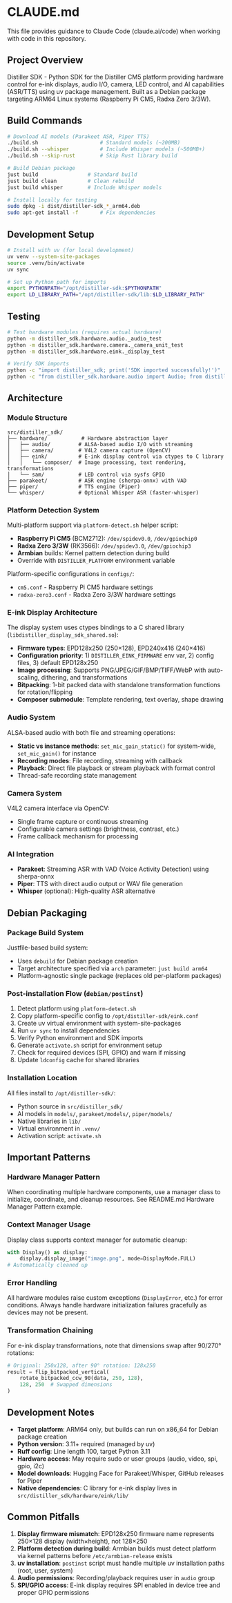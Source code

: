 # CLAUDE.md

This file provides guidance to Claude Code (claude.ai/code) when working with code in this repository.

## Project Overview

Distiller SDK - Python SDK for the Distiller CM5 platform providing hardware control for e-ink displays, audio I/O, camera, LED control, and AI capabilities (ASR/TTS) using uv package management. Built as a Debian package targeting ARM64 Linux systems (Raspberry Pi CM5, Radxa Zero 3/3W).

## Build Commands

```bash
# Download AI models (Parakeet ASR, Piper TTS)
./build.sh                    # Standard models (~200MB)
./build.sh --whisper          # Include Whisper models (~500MB+)
./build.sh --skip-rust        # Skip Rust library build

# Build Debian package
just build                # Standard build
just build clean          # Clean rebuild
just build whisper        # Include Whisper models

# Install locally for testing
sudo dpkg -i dist/distiller-sdk_*_arm64.deb
sudo apt-get install -f       # Fix dependencies
```

## Development Setup

```bash
# Install with uv (for local development)
uv venv --system-site-packages
source .venv/bin/activate
uv sync

# Set up Python path for imports
export PYTHONPATH="/opt/distiller-sdk:$PYTHONPATH"
export LD_LIBRARY_PATH="/opt/distiller-sdk/lib:$LD_LIBRARY_PATH"
```

## Testing

```bash
# Test hardware modules (requires actual hardware)
python -m distiller_sdk.hardware.audio._audio_test
python -m distiller_sdk.hardware.camera._camera_unit_test
python -m distiller_sdk.hardware.eink._display_test

# Verify SDK imports
python -c "import distiller_sdk; print('SDK imported successfully!')"
python -c "from distiller_sdk.hardware.audio import Audio; from distiller_sdk.hardware.camera import Camera; from distiller_sdk.hardware.eink import Display; from distiller_sdk.parakeet import Parakeet; from distiller_sdk.piper import Piper; print('All imports successful!')"
```

## Architecture

### Module Structure
```
src/distiller_sdk/
├── hardware/           # Hardware abstraction layer
│   ├── audio/         # ALSA-based audio I/O with streaming
│   ├── camera/        # V4L2 camera capture (OpenCV)
│   ├── eink/          # E-ink display control via ctypes to C library
│   │   └── composer/  # Image processing, text rendering, transformations
│   └── sam/           # LED control via sysfs GPIO
├── parakeet/          # ASR engine (sherpa-onnx) with VAD
├── piper/             # TTS engine (Piper)
└── whisper/           # Optional Whisper ASR (faster-whisper)
```

### Platform Detection System
Multi-platform support via `platform-detect.sh` helper script:
- **Raspberry Pi CM5** (BCM2712): `/dev/spidev0.0`, `/dev/gpiochip0`
- **Radxa Zero 3/3W** (RK3566): `/dev/spidev3.0`, `/dev/gpiochip3`
- **Armbian** builds: Kernel pattern detection during build
- Override with `DISTILLER_PLATFORM` environment variable

Platform-specific configurations in `configs/`:
- `cm5.conf` - Raspberry Pi CM5 hardware settings
- `radxa-zero3.conf` - Radxa Zero 3/3W hardware settings

### E-ink Display Architecture
The display system uses ctypes bindings to a C shared library (`libdistiller_display_sdk_shared.so`):
- **Firmware types**: EPD128x250 (250×128), EPD240x416 (240×416)
- **Configuration priority**: 1) `DISTILLER_EINK_FIRMWARE` env var, 2) config files, 3) default EPD128x250
- **Image processing**: Supports PNG/JPEG/GIF/BMP/TIFF/WebP with auto-scaling, dithering, and transformations
- **Bitpacking**: 1-bit packed data with standalone transformation functions for rotation/flipping
- **Composer submodule**: Template rendering, text overlay, shape drawing

### Audio System
ALSA-based audio with both file and streaming operations:
- **Static vs instance methods**: `set_mic_gain_static()` for system-wide, `set_mic_gain()` for instance
- **Recording modes**: File recording, streaming with callback
- **Playback**: Direct file playback or stream playback with format control
- Thread-safe recording state management

### Camera System
V4L2 camera interface via OpenCV:
- Single frame capture or continuous streaming
- Configurable camera settings (brightness, contrast, etc.)
- Frame callback mechanism for processing

### AI Integration
- **Parakeet**: Streaming ASR with VAD (Voice Activity Detection) using sherpa-onnx
- **Piper**: TTS with direct audio output or WAV file generation
- **Whisper** (optional): High-quality ASR alternative

## Debian Packaging

### Package Build System
Justfile-based build system:
- Uses `debuild` for Debian package creation
- Target architecture specified via `arch` parameter: `just build arm64`
- Platform-agnostic single package (replaces old per-platform packages)

### Post-installation Flow (`debian/postinst`)
1. Detect platform using `platform-detect.sh`
2. Copy platform-specific config to `/opt/distiller-sdk/eink.conf`
3. Create uv virtual environment with system-site-packages
4. Run `uv sync` to install dependencies
5. Verify Python environment and SDK imports
6. Generate `activate.sh` script for environment setup
7. Check for required devices (SPI, GPIO) and warn if missing
8. Update `ldconfig` cache for shared libraries

### Installation Location
All files install to `/opt/distiller-sdk/`:
- Python source in `src/distiller_sdk/`
- AI models in `models/`, `parakeet/models/`, `piper/models/`
- Native libraries in `lib/`
- Virtual environment in `.venv/`
- Activation script: `activate.sh`

## Important Patterns

### Hardware Manager Pattern
When coordinating multiple hardware components, use a manager class to initialize, coordinate, and cleanup resources. See README.md Hardware Manager Pattern example.

### Context Manager Usage
Display class supports context manager for automatic cleanup:
```python
with Display() as display:
    display.display_image("image.png", mode=DisplayMode.FULL)
# Automatically cleaned up
```

### Error Handling
All hardware modules raise custom exceptions (`DisplayError`, etc.) for error conditions. Always handle hardware initialization failures gracefully as devices may not be present.

### Transformation Chaining
For e-ink display transformations, note that dimensions swap after 90/270° rotations:
```python
# Original: 250x128, after 90° rotation: 128x250
result = flip_bitpacked_vertical(
    rotate_bitpacked_ccw_90(data, 250, 128),
    128, 250  # Swapped dimensions
)
```

## Development Notes

- **Target platform**: ARM64 only, but builds can run on x86_64 for Debian package creation
- **Python version**: 3.11+ required (managed by uv)
- **Ruff config**: Line length 100, target Python 3.11
- **Hardware access**: May require sudo or user groups (audio, video, spi, gpio, i2c)
- **Model downloads**: Hugging Face for Parakeet/Whisper, GitHub releases for Piper
- **Native dependencies**: C library for e-ink display lives in `src/distiller_sdk/hardware/eink/lib/`

## Common Pitfalls

1. **Display firmware mismatch**: EPD128x250 firmware name represents 250×128 display (width×height), not 128×250
2. **Platform detection during build**: Armbian builds must detect platform via kernel patterns before `/etc/armbian-release` exists
3. **uv installation**: `postinst` script must handle multiple uv installation paths (root, user, system)
4. **Audio permissions**: Recording/playback requires user in `audio` group
5. **SPI/GPIO access**: E-ink display requires SPI enabled in device tree and proper GPIO permissions
